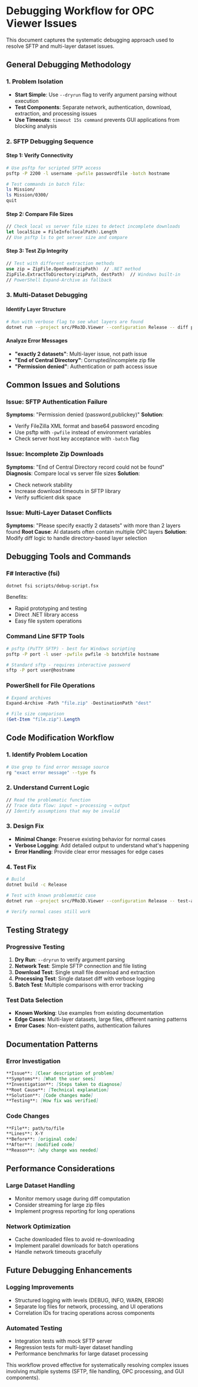 # Debugging Workflow for OPC Viewer Issues

This document captures the systematic debugging approach used to resolve SFTP and multi-layer dataset issues.

## General Debugging Methodology

### 1. Problem Isolation
- **Start Simple**: Use `--dryrun` flag to verify argument parsing without execution
- **Test Components**: Separate network, authentication, download, extraction, and processing issues
- **Use Timeouts**: `timeout 15s command` prevents GUI applications from blocking analysis

### 2. SFTP Debugging Sequence

#### Step 1: Verify Connectivity
```bash
# Use psftp for scripted SFTP access
psftp -P 2200 -l username -pwfile passwordfile -batch hostname

# Test commands in batch file:
ls Mission/
ls Mission/0300/
quit
```

#### Step 2: Compare File Sizes
```fsharp
// Check local vs server file sizes to detect incomplete downloads
let localSize = FileInfo(localPath).Length
// Use psftp ls to get server size and compare
```

#### Step 3: Test Zip Integrity
```fsharp
// Test with different extraction methods
use zip = ZipFile.OpenRead(zipPath)  // .NET method
ZipFile.ExtractToDirectory(zipPath, destPath)  // Windows built-in
// PowerShell Expand-Archive as fallback
```

### 3. Multi-Dataset Debugging

#### Identify Layer Structure
```bash
# Run with verbose flag to see what layers are found
dotnet run --project src/PRo3D.Viewer --configuration Release -- diff path1 path2 --verbose
```

#### Analyze Error Messages
- **"exactly 2 datasets"**: Multi-layer issue, not path issue
- **"End of Central Directory"**: Corrupted/incomplete zip file
- **"Permission denied"**: Authentication or path access issue

## Common Issues and Solutions

### Issue: SFTP Authentication Failure
**Symptoms**: "Permission denied (password,publickey)"
**Solution**: 
- Verify FileZilla XML format and base64 password encoding
- Use psftp with `-pwfile` instead of environment variables
- Check server host key acceptance with `-batch` flag

### Issue: Incomplete Zip Downloads  
**Symptoms**: "End of Central Directory record could not be found"
**Diagnosis**: Compare local vs server file sizes
**Solution**: 
- Check network stability
- Increase download timeouts in SFTP library
- Verify sufficient disk space

### Issue: Multi-Layer Dataset Conflicts
**Symptoms**: "Please specify exactly 2 datasets" with more than 2 layers found
**Root Cause**: AI datasets often contain multiple OPC layers
**Solution**: Modify diff logic to handle directory-based layer selection

## Debugging Tools and Commands

### F# Interactive (fsi)
```bash
dotnet fsi scripts/debug-script.fsx
```
Benefits:
- Rapid prototyping and testing
- Direct .NET library access
- Easy file system operations

### Command Line SFTP Tools
```bash
# psftp (PuTTY SFTP) - best for Windows scripting
psftp -P port -l user -pwfile pwfile -b batchfile hostname

# Standard sftp - requires interactive password
sftp -P port user@hostname
```

### PowerShell for File Operations
```powershell
# Expand archives
Expand-Archive -Path "file.zip" -DestinationPath "dest"

# File size comparison
(Get-Item "file.zip").Length
```

## Code Modification Workflow

### 1. Identify Problem Location
```bash
# Use grep to find error message source
rg "exact error message" --type fs
```

### 2. Understand Current Logic
```fsharp
// Read the problematic function
// Trace data flow: input → processing → output
// Identify assumptions that may be invalid
```

### 3. Design Fix
- **Minimal Change**: Preserve existing behavior for normal cases
- **Verbose Logging**: Add detailed output to understand what's happening
- **Error Handling**: Provide clear error messages for edge cases

### 4. Test Fix
```bash
# Build
dotnet build -c Release

# Test with known problematic case
dotnet run --project src/PRo3D.Viewer --configuration Release -- test-args

# Verify normal cases still work
```

## Testing Strategy

### Progressive Testing
1. **Dry Run**: `--dryrun` to verify argument parsing
2. **Network Test**: Simple SFTP connection and file listing
3. **Download Test**: Single small file download and extraction
4. **Processing Test**: Single dataset diff with verbose logging
5. **Batch Test**: Multiple comparisons with error tracking

### Test Data Selection
- **Known Working**: Use examples from existing documentation
- **Edge Cases**: Multi-layer datasets, large files, different naming patterns
- **Error Cases**: Non-existent paths, authentication failures

## Documentation Patterns

### Error Investigation
```markdown
**Issue**: [Clear description of problem]
**Symptoms**: [What the user sees]
**Investigation**: [Steps taken to diagnose]
**Root Cause**: [Technical explanation]
**Solution**: [Code changes made]
**Testing**: [How fix was verified]
```

### Code Changes
```markdown
**File**: path/to/file
**Lines**: X-Y
**Before**: [original code]
**After**: [modified code]
**Reason**: [why change was needed]
```

## Performance Considerations

### Large Dataset Handling
- Monitor memory usage during diff computation
- Consider streaming for large zip files
- Implement progress reporting for long operations

### Network Optimization
- Cache downloaded files to avoid re-downloading
- Implement parallel downloads for batch operations
- Handle network timeouts gracefully

## Future Debugging Enhancements

### Logging Improvements
- Structured logging with levels (DEBUG, INFO, WARN, ERROR)
- Separate log files for network, processing, and UI operations
- Correlation IDs for tracing operations across components

### Automated Testing
- Integration tests with mock SFTP server
- Regression tests for multi-layer dataset handling
- Performance benchmarks for large dataset processing

This workflow proved effective for systematically resolving complex issues involving multiple systems (SFTP, file handling, OPC processing, and GUI components).